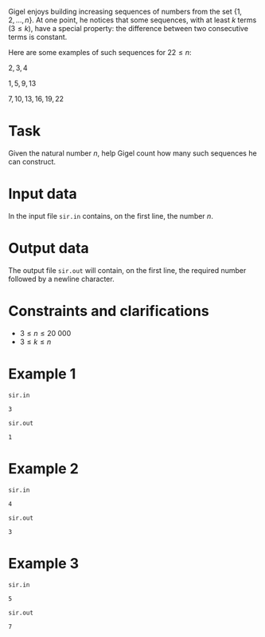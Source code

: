 Gigel enjoys building increasing sequences of numbers from the set $\{ 1, 2, \ldots ,n \}$. At one point, he notices that some sequences, with at least $k$ terms ($3 \leq k$), have a special property: the difference between two consecutive terms is constant.

Here are some examples of such sequences for $22 \leq n$:

$2, 3, 4$

$1, 5, 9, 13$

$7, 10, 13, 16, 19, 22$

# Task

Given the natural number $n$, help Gigel count how many such sequences he can construct.

# Input data

In the input file `sir.in` contains, on the first line, the number $n$.

# Output data

The output file `sir.out` will contain, on the first line, the required number followed by a newline character.

# Constraints and clarifications

* $3 \leq n \leq 20\ 000$
* $3 \leq k \leq n$

# Example 1

`sir.in`
```
3
```

`sir.out`
```
1
```

# Example 2

`sir.in`
```
4
```

`sir.out`
```
3
```

# Example 3

`sir.in`
```
5
```

`sir.out`
```
7
```


